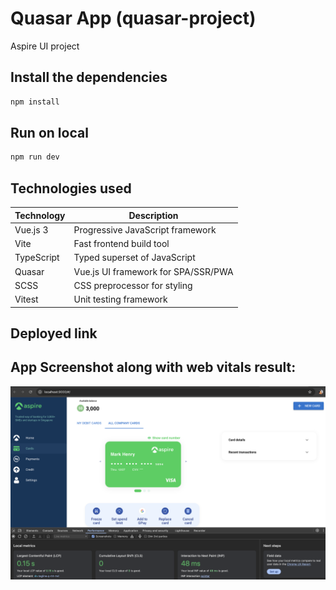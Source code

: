 # Quasar App (quasar-project)

Aspire UI project

## Install the dependencies

```bash
npm install
```

## Run on local

```bash
npm run dev
```

## Technologies used

| Technology | Description                         |
| ---------- | ----------------------------------- |
| Vue.js 3   | Progressive JavaScript framework    |
| Vite       | Fast frontend build tool            |
| TypeScript | Typed superset of JavaScript        |
| Quasar     | Vue.js UI framework for SPA/SSR/PWA |
| SCSS       | CSS preprocessor for styling        |
| Vitest     | Unit testing framework              |

## Deployed link

## App Screenshot along with web vitals result:

![App Screenshot](src/assets/Screenshot.png)
